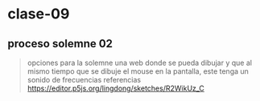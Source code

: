 # clase-09
## proceso solemne 02
> opciones para la solemne
una web donde se pueda dibujar y que al mismo tiempo que se dibuje el mouse en la pantalla, este tenga un sonido de frecuencias
> referencias
https://editor.p5js.org/lingdong/sketches/R2WikUz_C
